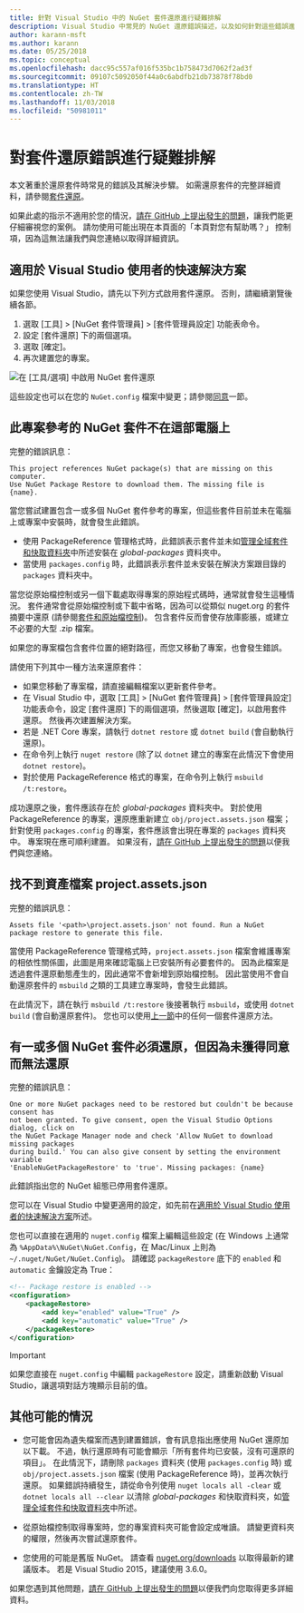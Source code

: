 ```yaml
---
title: 針對 Visual Studio 中的 NuGet 套件還原進行疑難排解
description: Visual Studio 中常見的 NuGet 還原錯誤描述，以及如何針對這些錯誤進行疑難排解。
author: karann-msft
ms.author: karann
ms.date: 05/25/2018
ms.topic: conceptual
ms.openlocfilehash: dacc95c557af016f535bc1b758473d7062f2ad3f
ms.sourcegitcommit: 09107c5092050f44a0c6abdfb21db73878f78bd0
ms.translationtype: HT
ms.contentlocale: zh-TW
ms.lasthandoff: 11/03/2018
ms.locfileid: "50981011"
---
```

# <a name="troubleshooting-package-restore-errors"></a>對套件還原錯誤進行疑難排解

本文著重於還原套件時常見的錯誤及其解決步驟。 如需還原套件的完整詳細資料，請參閱[套件還原](../consume-packages/package-restore.md#enabling-and-disabling-package-restore)。

如果此處的指示不適用於您的情況，[請在 GitHub 上提出發生的問題](https://github.com/NuGet/docs.microsoft.com-nuget/issues)，讓我們能更仔細審視您的案例。 請勿使用可能出現在本頁面的「本頁對您有幫助嗎？」 控制項，因為這無法讓我們與您連絡以取得詳細資訊。

## <a name="quick-solution-for-visual-studio-users"></a>適用於 Visual Studio 使用者的快速解決方案

如果您使用 Visual Studio，請先以下列方式啟用套件還原。 否則，請繼續瀏覽後續各節。

1. 選取 [工具] > [NuGet 套件管理員] > [套件管理員設定] 功能表命令。
1. 設定 [套件還原] 下的兩個選項。
1. 選取 [確定]。
1. 再次建置您的專案。

![在 [工具/選項] 中啟用 NuGet 套件還原](../consume-packages/media/restore-01-autorestoreoptions.png)

這些設定也可以在您的 `NuGet.config` 檔案中變更；請參閱[同意](#consent)一節。

<a name="missing"></a>

## <a name="this-project-references-nuget-packages-that-are-missing-on-this-computer"></a>此專案參考的 NuGet 套件不在這部電腦上

完整的錯誤訊息：

```output
This project references NuGet package(s) that are missing on this computer.
Use NuGet Package Restore to download them. The missing file is {name}.
```

當您嘗試建置包含一或多個 NuGet 套件參考的專案，但這些套件目前並未在電腦上或專案中安裝時，就會發生此錯誤。

- 使用 PackageReference 管理格式時，此錯誤表示套件並未如[管理全域套件和快取資料夾](managing-the-global-packages-and-cache-folders.md)中所述安裝在 *global-packages* 資料夾中。
- 當使用 `packages.config` 時，此錯誤表示套件並未安裝在解決方案跟目錄的 `packages` 資料夾中。

當您從原始檔控制或另一個下載處取得專案的原始程式碼時，通常就會發生這種情況。 套件通常會從原始檔控制或下載中省略，因為可以從類似 nuget.org 的套件摘要中還原 (請參閱[套件和原始檔控制](Packages-and-Source-Control.md))。 包含套件反而會使存放庫膨脹，或建立不必要的大型 .zip 檔案。

如果您的專案檔包含套件位置的絕對路徑，而您又移動了專案，也會發生錯誤。

請使用下列其中一種方法來還原套件：

- 如果您移動了專案檔，請直接編輯檔案以更新套件參考。
- 在 Visual Studio 中，選取 [工具] > [NuGet 套件管理員] > [套件管理員設定] 功能表命令，設定 [套件還原] 下的兩個選項，然後選取 [確定]，以啟用套件還原。 然後再次建置解決方案。
- 若是 .NET Core 專案，請執行 `dotnet restore` 或 `dotnet build` (會自動執行還原)。
- 在命令列上執行 `nuget restore` (除了以 `dotnet` 建立的專案在此情況下會使用 `dotnet restore`)。
- 對於使用 PackageReference 格式的專案，在命令列上執行 `msbuild /t:restore`。

成功還原之後，套件應該存在於 *global-packages* 資料夾中。 對於使用 PackageReference 的專案，還原應重新建立 `obj/project.assets.json` 檔案；針對使用 `packages.config` 的專案，套件應該會出現在專案的 `packages` 資料夾中。 專案現在應可順利建置。 如果沒有，[請在 GitHub 上提出發生的問題](https://github.com/NuGet/docs.microsoft.com-nuget/issues)以便我們與您連絡。

<a name="assets"></a>

## <a name="assets-file-projectassetsjson-not-found"></a>找不到資產檔案 project.assets.json

完整的錯誤訊息：

```output
Assets file '<path>\project.assets.json' not found. Run a NuGet package restore to generate this file.
```

當使用 PackageReference 管理格式時，`project.assets.json` 檔案會維護專案的相依性關係圖，此圖是用來確認電腦上已安裝所有必要套件的。 因為此檔案是透過套件還原動態產生的，因此通常不會新增到原始檔控制。 因此當使用不會自動還原套件的 `msbuild` 之類的工具建立專案時，會發生此錯誤。

在此情況下，請在執行 `msbuild /t:restore` 後接著執行 `msbuild`，或使用 `dotnet build` (會自動還原套件)。 您也可以使用[上一節](#missing)中的任何一個套件還原方法。

<a name="consent"></a>

## <a name="one-or-more-nuget-packages-need-to-be-restored-but-couldnt-be-because-consent-has-not-been-granted"></a>有一或多個 NuGet 套件必須還原，但因為未獲得同意而無法還原

完整的錯誤訊息：

```output
One or more NuGet packages need to be restored but couldn't be because consent has
not been granted. To give consent, open the Visual Studio Options dialog, click on
the NuGet Package Manager node and check 'Allow NuGet to download missing packages
during build.' You can also give consent by setting the environment variable
'EnableNuGetPackageRestore' to 'true'. Missing packages: {name}
```

此錯誤指出您的 NuGet 組態已停用套件還原。

您可以在 Visual Studio 中變更適用的設定，如先前在[適用於 Visual Studio 使用者的快速解決方案](#quick-solution-for-visual-studio-users)所述。

您也可以直接在適用的 `nuget.config` 檔案上編輯這些設定 (在 Windows 上通常為 `%AppData%\NuGet\NuGet.Config`，在 Mac/Linux 上則為 `~/.nuget/NuGet/NuGet.Config`)。 請確認 `packageRestore` 底下的 `enabled` 和 `automatic` 金鑰設定為 True：

```xml
<!-- Package restore is enabled -->
<configuration>
    <packageRestore>
        <add key="enabled" value="True" />
        <add key="automatic" value="True" />
    </packageRestore>
</configuration>
```

> [!Important]
> 如果您直接在 `nuget.config` 中編輯 `packageRestore` 設定，請重新啟動 Visual Studio，讓選項對話方塊顯示目前的值。

## <a name="other-potential-conditions"></a>其他可能的情況

- 您可能會因為遺失檔案而遇到建置錯誤，會有訊息指出應使用 NuGet 還原加以下載。 不過，執行還原時有可能會顯示「所有套件均已安裝，沒有可還原的項目」。 在此情況下，請刪除 `packages` 資料夾 (使用 `packages.config` 時) 或 `obj/project.assets.json` 檔案 (使用 PackageReference 時)，並再次執行還原。 如果錯誤持續發生，請從命令列使用 `nuget locals all -clear` 或 `dotnet locals all --clear` 以清除 *global-packages* 和快取資料夾，如[管理全域套件和快取資料夾](managing-the-global-packages-and-cache-folders.md)中所述。

- 從原始檔控制取得專案時，您的專案資料夾可能會設定成唯讀。 請變更資料夾的權限，然後再次嘗試還原套件。

- 您使用的可能是舊版 NuGet。 請查看 [nuget.org/downloads](https://www.nuget.org/downloads) 以取得最新的建議版本。 若是 Visual Studio 2015，建議使用 3.6.0。

如果您遇到其他問題，[請在 GitHub 上提出發生的問題](https://github.com/NuGet/docs.microsoft.com-nuget/issues)以便我們向您取得更多詳細資料。
